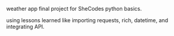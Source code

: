 weather app final project for SheCodes python basics.

using lessons learned like importing requests, rich, datetime, and integrating API.
